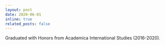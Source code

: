 ```yaml
---
layout: post
date: 2020-06-01
inline: true
related_posts: false
---
```


Graduated with Honors from Academica International Studies (2016-2020).
